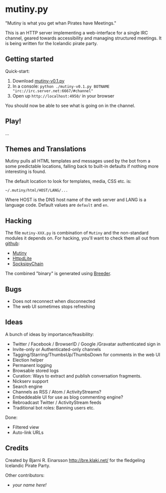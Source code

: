 # mutiny.py #

"Mutiny is what you get whan Pirates have Meetings."

This is an HTTP server implementing a web-interface for a single IRC channel,
geared towards accessibility and managing structured meetings.  It is being
written for the Icelandic pirate party.


## Getting started ##

Quick-start:

   1. Download [mutiny-v0.1.py](https://raw.github.com/pagekite/plugins-pyMutiny/master/bin/mutiny-v0.1.py)
   2. In a console: `python ./mutiny-v0.1.py BOTNAME "irc://irc.server.net:6667/#channel"`
   3. Open up `http://localhost:4950/` in your browser

You should now be able to see what is going on in the channel.


## Play! ##

...


## Themes and Translations ##

Mutiny pulls all HTML templates and messages used by the bot from a some
predictable locations, falling back to built-in defaults if nothing more
interesting is found.

The default location to look for templates, media, CSS etc. is:

    ~/.mutiny/html/HOST/LANG/...

Where HOST is the DNS host name of the web server and LANG is a language
code.  Default values are `default` and `en`.


## Hacking ##

The file `mutiny-XXX.py` is combination of `Mutiny` and the non-standard
modules it depends on.  For hacking, you'll want to check them all out from
[github](https://github.com/):

   * [Mutiny](https://github.com/pagekite/plugins-pyMutiny)
   * [HttpdLite](https://github.com/pagekite/plugins-pyHttpdLite)
   * [SocksipyChain](https://github.com/pagekite/pySocksipyChain)

The combined "binary" is generated using
[Breeder](https://github.com/pagekite/PyBreeder).


## Bugs ##

   * Does not reconnect when disconnected
   * The web UI sometimes stops refreshing


## Ideas ##

A bunch of ideas by importance/feasibility:

   * Twitter / Facebook / BrowserID / Google /Gravatar authenticated sign in
   * Invite-only or Authenticated-only channels
   * Tagging/Starring/ThumbsUp/ThumbsDown for comments in the web UI
   * Election helper
   * Permanent logging
   * Browsable stored logs
   * Curation: Ways to extract and publish conversation fragments.
   * Nickserv support
   * Search engine
   * Channels as RSS / Atom / ActivityStreams?
   * Embeddeable UI for use as blog commenting engine?
   * Rebroadcast Twitter / ActivityStream feeds
   * Traditional bot roles: Banning users etc.

Done:

   * Filtered view
   * Auto-link URLs


## Credits ##

Created by Bjarni R. Einarsson <http://bre.klaki.net/> for the fledgeling
Icelandic Pirate Party.

Other contributors:

   * *your name here!*

